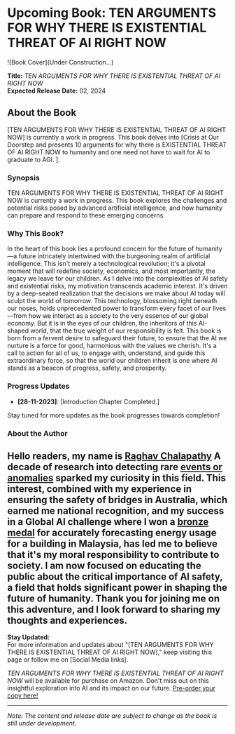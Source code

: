 # Upcoming Book: TEN ARGUMENTS FOR  WHY THERE IS EXISTENTIAL THREAT OF AI RIGHT NOW

![Book Cover](Under Construction...)

**Title:** *TEN ARGUMENTS FOR  WHY THERE IS EXISTENTIAL THREAT OF AI RIGHT NOW*  
**Expected Release Date:** 02, 2024

## About the Book
[TEN ARGUMENTS FOR  WHY THERE IS EXISTENTIAL THREAT OF AI RIGHT NOW] is currently a work in progress. This book delves into [Crisis at Our Doorstep and presents 10 arguments for why there is  EXISTENTIAL THREAT OF AI
RIGHT NOW to humanity and one need not have to wait for AI to graduate to AGI.
]. 

### Synopsis
TEN ARGUMENTS FOR  WHY THERE IS EXISTENTIAL THREAT OF AI RIGHT NOW is currently a work in progress. This book explores the challenges and potential risks posed by advanced artificial intelligence, and how humanity can prepare and respond to these emerging concerns.

### Why This Book?
In the heart of this book lies a profound concern for the future of humanity—a future intricately intertwined with the burgeoning realm of artificial intelligence. This isn't merely a technological revolution; it's a pivotal moment that will redefine society, economics, and most importantly, the legacy we leave for our children. As I delve into the complexities of AI safety and existential risks, my motivation transcends academic interest. It's driven by a deep-seated realization that the decisions we make about AI today will sculpt the world of tomorrow. This technology, blossoming right beneath our noses, holds unprecedented power to transform every facet of our lives—from how we interact as a society to the very essence of our global economy. But it is in the eyes of our children, the inheritors of this AI-shaped world, that the true weight of our responsibility is felt. This book is born from a fervent desire to safeguard their future, to ensure that the AI we nurture is a force for good, harmonious with the values we cherish. It's a call to action for all of us, to engage with, understand, and guide this extraordinary force, so that the world our children inherit is one where AI stands as a beacon of progress, safety, and prosperity.

### Progress Updates
- **[28-11-2023]**: [Introduction Chapter Completed.]
<!-- - **[Date]**: [Another update] -->

Stay tuned for more updates as the book progresses towards completion!

### About the Author
Hello readers, my name is [Raghav Chalapathy](https://www.linkedin.com/in/raghav-chalapathy-phd-80984117/)
A decade of research into detecting rare [events or anomalies](https://raghavchalapathy.github.io/KDD-Tutorials-2020-Deep-Robust-Anomaly-Detection/#about) sparked my curiosity in this field. This interest, combined with my experience in ensuring the safety of bridges in Australia, which earned me national recognition, and my success in a Global AI challenge where I won a [bronze medal](https://www.linkedin.com/posts/activity-6953778145170735105-joeF?utm_source=share&utm_medium=member_desktop) for accurately forecasting energy usage for a building in Malaysia, has led me to believe that it's my moral responsibility to contribute to society. I am now focused on educating the public about the critical importance of AI safety, a field that holds significant power in shaping the future of humanity.
Thank you for joining me on this adventure, and I look forward to sharing my thoughts and experiences.
---

**Stay Updated:**  
For more information and updates about "[TEN ARGUMENTS FOR  WHY THERE IS EXISTENTIAL THREAT OF AI RIGHT NOW]," keep visiting this page or follow me on [Social Media links].

*TEN ARGUMENTS FOR  WHY THERE IS EXISTENTIAL THREAT OF AI RIGHT NOW* will be available for purchase on Amazon. Don't miss out on this insightful exploration into AI and its impact on our future.
[Pre-order your copy here!](https://www.amazon.com/your-book-link)

---
*Note: The content and release date are subject to change as the book is still under development.*

